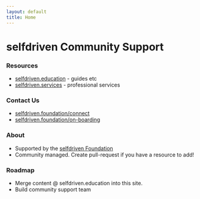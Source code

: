 ```yaml
---
layout: default
title: Home
---
```


# selfdriven Community Support

### Resources
- [selfdriven.education](https://selfdriven.education) - guides etc
- [selfdriven.services](https://selfdriven.services) - professional services

### Contact Us
- [selfdriven.foundation/connect](https://selfdriven.foundation/connect)
- [selfdriven.foundation/on-boarding](https://selfdriven.foundation/on-boarding)

### About
- Supported by the [selfdriven Foundation](https://selfdriven.foundation)
- Community managed.  Create pull-request if you have a resource to add!

### Roadmap
- Merge content @ selfdriven.education into this site.
- Build community support team

